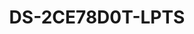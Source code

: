 ---
id: 2
title: "DS-2CE78D0T-LPTS"
slug: "turbo-2"
subTitle: "2 MP Two-Way Audio Fixed Turret Camera"
category: "turbohd"
imgCard: "/src/assets/images/turbohd/DS-2CE78D0T-LPTS/DS-2CE78D0T-LPTS.png"
imgAlt: "DS-2CE78D0T-LPTS"
thumbnails: [
  "/src/assets/images/turbohd/DS-2CE78D0T-LPTS/DS-2CE78D0T-LPTS-1.png",
  "/src/assets/images/turbohd/DS-2CE78D0T-LPTS/DS-2CE78D0T-LPTS-2.png",
  "/src/assets/images/turbohd/DS-2CE78D0T-LPTS/DS-2CE78D0T-LPTS-3.png",
]
features: [
  "2 MP resolution (1920 × 1080) for clear Full HD imaging",
  "Up to 20 m white light and 30 m IR for enhanced night vision",
  "Smart-Hybrid Light for adaptable lighting in all conditions",
  "Built-in mic and speaker for high-quality two-way audio",
  "Audio over coaxial cable enables real-time communication",
  "IP67 rated for water and dust resistance, ideal for outdoor use"
]
rating: 5
reviewCount: 50
specifications: {
  Camera: {
    Image_Sensor: "2 MP CMOS",
    Max_Resolution: "1920 (H) × 1080 (V)",
    Min_Illumination: "0.01 Lux @ (F1.6, AGC ON), 0 Lux with IR",
    Shutter_Time: {
      PAL: "1/12.5 s to 1/50,000 s",
      NTSC: "1/15 s to 1/50,000 s"
    },
    Day_Night: "ICR",
    Angle_Adjustment: "Pan: 0° to 360°, Tilt: 0° to 75°, Rotate: 0° to 360°",
    Signal_System: "PAL/NTSC"
  },
  Lens: {
    Lens_Type: "2.8 mm, 3.6 mm fixed lens",
    Focal_Length_FOV: "2.8 mm, horizontal FOV: 105°, vertical FOV: 59°, diagonal FOV: 127°; 3.6 mm, horizontal FOV: 87°, vertical FOV: 46°, diagonal FOV: 105°",
    Lens_Mount: "M12"
  },
  Image: {
    Image_Settings: "Anti-banding, Brightness, Sharpness, Smart IR",
    Frame_Rate: "TVI: 1080p @25 fps/30 fps",
    Day_Night_Mode: "Auto/Color",
    Wide_Dynamic_Range_WDR: "Digital WDR",
    Image_Enhancement: "DWDR, BLC, HLC, Global, HLS",
    Noise_Reduction: "2D DNR",
    White_Balance: "Auto, Manual"
  },
  General: {
    Power: {
      Power_Supply: "12 VDC ±25%",
      Recommendation: "You are recommended to use one power adapter to supply the power for one camera"
    },
    Consumption: "Max. 6 W",
    Material: "Plastic",
    Dimension: "Ø110 mm × 93 mm (Ø4.33\" × 3.66\")",
    Weight: "Approx. 270 g (0.81 lb.)",
    Operating_Condition: "-40 °C to 60 °C (-40 °F to 140 °F), Humidity 90% or less (non-condensing)",
    Communication: "HIKVISION-C",
    Language: "English"
  }
}
---
